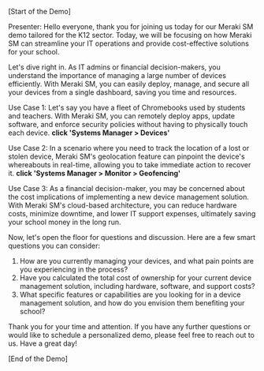 [Start of the Demo]

Presenter: Hello everyone, thank you for joining us today for our Meraki SM demo tailored for the K12 sector. Today, we will be focusing on how Meraki SM can streamline your IT operations and provide cost-effective solutions for your school.

Let's dive right in. As IT admins or financial decision-makers, you understand the importance of managing a large number of devices efficiently. With Meraki SM, you can easily deploy, manage, and secure all your devices from a single dashboard, saving you time and resources.

Use Case 1: Let's say you have a fleet of Chromebooks used by students and teachers. With Meraki SM, you can remotely deploy apps, update software, and enforce security policies without having to physically touch each device. **click 'Systems Manager > Devices'**

Use Case 2: In a scenario where you need to track the location of a lost or stolen device, Meraki SM's geolocation feature can pinpoint the device's whereabouts in real-time, allowing you to take immediate action to recover it. **click 'Systems Manager > Monitor > Geofencing'**

Use Case 3: As a financial decision-maker, you may be concerned about the cost implications of implementing a new device management solution. With Meraki SM's cloud-based architecture, you can reduce hardware costs, minimize downtime, and lower IT support expenses, ultimately saving your school money in the long run.

Now, let's open the floor for questions and discussion. Here are a few smart questions you can consider:

1. How are you currently managing your devices, and what pain points are you experiencing in the process?
2. Have you calculated the total cost of ownership for your current device management solution, including hardware, software, and support costs?
3. What specific features or capabilities are you looking for in a device management solution, and how do you envision them benefiting your school?

Thank you for your time and attention. If you have any further questions or would like to schedule a personalized demo, please feel free to reach out to us. Have a great day!

[End of the Demo]